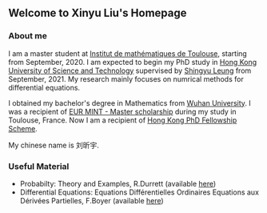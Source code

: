 ## Welcome to Xinyu Liu's Homepage

### About me

I am a master student at [Institut de mathématiques de Toulouse](https://www.math.univ-toulouse.fr/), starting from September, 2020. I am expected to begin my PhD study in [Hong Kong University of Science and Technology](https://hkust.edu.hk/) supervised by [Shingyu Leung](https://www.math.ust.hk/~masyleung/) from September, 2021. My research mainly focuses on numrical methods for differential equations.

I obtained my bachelor's degree in Mathematics from [Wuhan University](https://whu.edu.cn). I was a recipient of [EUR MINT - Master scholarship](https://www.math.univ-toulouse.fr/spip.php?article955) during my study in Toulouse, France. Now I am a recipient of [Hong Kong PhD Fellowship Scheme](https://cerg1.ugc.edu.hk/hkpfs/index.html).

My chinese name is 刘昕宇. 

### Useful Material 

- Probabilty: Theory and Examples, R.Durrett (available [here](https://services.math.duke.edu/~rtd/PTE/PTE5_011119.pdf))
- Differential Equations: Equations Différentielles Ordinaires Equations aux Dérivées Partielles, F.Boyer (available [here](http://www.math.univ-toulouse.fr/~fboyer/_media/enseignements/m1edoedp/poly_edo-edp_m1.pdf))




